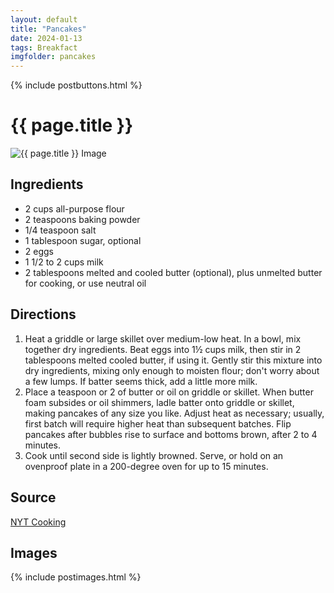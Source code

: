 ```yaml
---
layout: default
title: "Pancakes"
date: 2024-01-13
tags: Breakfact
imgfolder: pancakes
---
```


{% include postbuttons.html %}
  
# {{ page.title }}  

<img class="recipe-img" src="{{ site.baseurl }}/assets/img/{{ page.imgfolder }}/1.jpg" alt="{{ page.title }} Image">

## Ingredients

- 2 cups all-purpose flour
- 2 teaspoons baking powder
- 1/4 teaspoon salt
- 1 tablespoon sugar, optional
- 2 eggs
- 1 1/2 to 2 cups milk
- 2 tablespoons melted and cooled butter (optional), plus unmelted butter for cooking, or use neutral oil
  
## Directions

1. Heat a griddle or large skillet over medium-low heat. In a bowl, mix together dry ingredients. Beat eggs into 1½ cups milk, then stir in 2 tablespoons melted cooled butter, if using it. Gently stir this mixture into dry ingredients, mixing only enough to moisten flour; don't worry about a few lumps. If batter seems thick, add a little more milk.
2. Place a teaspoon or 2 of butter or oil on griddle or skillet. When butter foam subsides or oil shimmers, ladle batter onto griddle or skillet, making pancakes of any size you like. Adjust heat as necessary; usually, first batch will require higher heat than subsequent batches. Flip pancakes after bubbles rise to surface and bottoms brown, after 2 to 4 minutes.
3. Cook until second side is lightly browned. Serve, or hold on an ovenproof plate in a 200-degree oven for up to 15 minutes.

## Source

[NYT Cooking](https://cooking.nytimes.com/recipes/1893-everyday-pancakes)

## Images

{% include postimages.html %}
